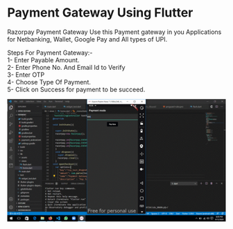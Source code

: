 # Payment Gateway Using Flutter
 Razorpay Payment Gateway
 Use this Payment gateway in you Applications for Netbanking,
 Wallet,
 Google Pay
 and All types of UPI.
 
 
 Steps For Payment Gateway:-<br>
1- Enter Payable Amount.  <br>
2- Enter Phone No. And Email Id to Verify  <br>
3- Enter OTP <br>
4- Choose Type Of Payment. <br>
5- Click on Success for payment to be succeed.<br>

 <img src="lib/assets/test.gif" alt="Gif here">
